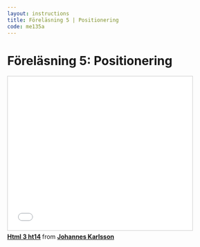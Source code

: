 ```yaml
---
layout: instructions
title: Föreläsning 5 | Positionering
code: me135a
---
```


# Föreläsning 5: Positionering

<div class="video">
    <iframe src="//www.slideshare.net/slideshow/embed_code/39965918" width="427" height="356" frameborder="0" marginwidth="0" marginheight="0" scrolling="no" style="border:1px solid #CCC; border-width:1px; margin-bottom:5px; max-width: 100%;" allowfullscreen> </iframe> <div style="margin-bottom:5px"> <strong> <a href="https://www.slideshare.net/jokarlsson/html-3-ht14" title="Html 3 ht14" target="_blank">Html 3 ht14</a> </strong> from <strong><a href="http://www.slideshare.net/jokarlsson" target="_blank">Johannes Karlsson</a></strong> </div>
</div>


